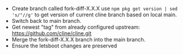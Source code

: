 - Create branch called fork-diff-X.X.X use `npm pkg get version | sed 's/"//g'` to get version of current cline branch based on local main.
- Switch back to main branch.
- Get newest "tag" from already configured upstream: https://github.com/cline/cline.git
- Merge the fork-diff-X.X.X branch into the main branch.
- Ensure the letsboot changes are preserved